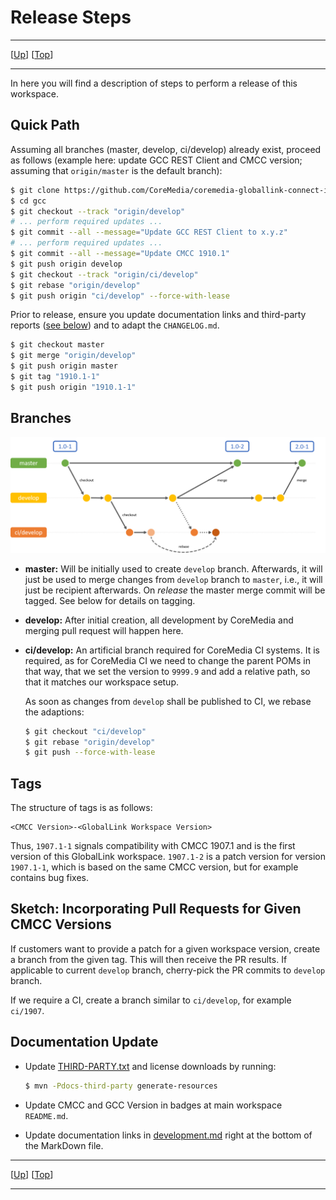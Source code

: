 # Release Steps

--------------------------------------------------------------------------------

\[[Up](README.md)\] \[[Top](#top)\]

--------------------------------------------------------------------------------

In here you will find a description of steps to perform a release
of this workspace.

## Quick Path

Assuming all branches (master, develop, ci/develop) already exist, proceed as
follows (example here: update GCC REST Client and CMCC version; assuming
that `origin/master` is the default branch):

```bash
$ git clone https://github.com/CoreMedia/coremedia-globallink-connect-integration.git gcc
$ cd gcc
$ git checkout --track "origin/develop"
# ... perform required updates ...
$ git commit --all --message="Update GCC REST Client to x.y.z"
# ... perform required updates ...
$ git commit --all --message="Update CMCC 1910.1"
$ git push origin develop 
$ git checkout --track "origin/ci/develop"
$ git rebase "origin/develop"
$ git push origin "ci/develop" --force-with-lease
```

Prior to release, ensure you update documentation links and third-party reports
([see below](#documentation-update)) and to adapt the `CHANGELOG.md`.

```bash
$ git checkout master
$ git merge "origin/develop"
$ git push origin master
$ git tag "1910.1-1"
$ git push origin "1910.1-1"
```

## Branches

![Branch Model](../img/branch-model.png)

* **master:** Will be initially used to create `develop` branch. Afterwards,
    it will just be used to merge changes from `develop` branch to `master`,
    i.e., it will just be recipient afterwards. On _release_ the master merge
    commit will be tagged. See below for details on tagging.

* **develop:** After initial creation, all development by CoreMedia and
    merging pull request will happen here.

* **ci/develop:** An artificial branch required for CoreMedia CI systems. It is
    required, as for CoreMedia CI we need to change the parent POMs in that way,
    that we set the version to `9999.9` and add a relative path, so that
    it matches our workspace setup.
    
    As soon as changes from `develop` shall be published to CI, we rebase
    the adaptions:
    
    ```bash
    $ git checkout "ci/develop"
    $ git rebase "origin/develop"
    $ git push --force-with-lease
    ```

## Tags

The structure of tags is as follows:

```text
<CMCC Version>-<GlobalLink Workspace Version>
```

Thus, `1907.1-1` signals compatibility with CMCC 1907.1 and is the first
version of this GlobalLink workspace. `1907.1-2` is a patch version for
version `1907.1-1`, which is based on the same CMCC version, but for example
contains bug fixes.

## Sketch: Incorporating Pull Requests for Given CMCC Versions

If customers want to provide a patch for a given workspace version, create
a branch from the given tag. This will then receive the PR results. If
applicable to current `develop` branch, cherry-pick the PR commits to
`develop` branch.

If we require a CI, create a branch similar to `ci/develop`, for example
`ci/1907`.

## Documentation Update

* Update [THIRD-PARTY.txt](../THIRD-PARTY.txt) and license downloads by running:

    ```bash
    $ mvn -Pdocs-third-party generate-resources
    ```

* Update CMCC and GCC Version in badges at main workspace `README.md`.
* Update documentation links in [development.md](../development.md) right at
    the bottom of the MarkDown file.

--------------------------------------------------------------------------------

\[[Up](README.md)\] \[[Top](#top)\]

--------------------------------------------------------------------------------
